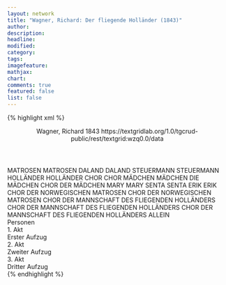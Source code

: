 ```yaml
---
layout: network
title: "Wagner, Richard: Der fliegende Holländer (1843)"
author:
description:
headline:
modified:
category:
tags:
imagefeature:
mathjax:
chart:
comments: true
featured: false
list: false
---
```

{% highlight xml %}
<?xml-model href="https://raw.githubusercontent.com/DLiNa/project/master/rules/lina.rnc"?><?xml-model href="https://raw.githubusercontent.com/DLiNa/project/master/rules/lina.sch"?>
<play xmlns="http://lina.digital">
  <header>
    <title>Der fliegende Holländer</title>
    <subtitle/>
    <genretitle/>
    <author>Wagner, Richard</author>
    <date type="print"/>
    <date type="premiere" when="1843">1843</date>
    <date type="written"/>
    <source>https://textgridlab.org/1.0/tgcrud-public/rest/textgrid:wzq0.0/data</source>
  </header>
  <personae>
    <character>
      <name>MATROSEN</name>
      <alias xml:id="matrosen">
        <name>MATROSEN</name>
      </alias>
    </character>
    <character>
      <name>DALAND</name>
      <alias xml:id="daland">
        <name>DALAND</name>
      </alias>
    </character>
    <character>
      <name>STEUERMANN</name>
      <alias xml:id="steuermann">
        <name>STEUERMANN</name>
      </alias>
    </character>
    <character>
      <name>HOLLÄNDER</name>
      <alias xml:id="holländer">
        <name>HOLLÄNDER</name>
      </alias>
    </character>
    <character>
      <name>CHOR</name>
      <alias xml:id="chor">
        <name>CHOR</name>
      </alias>
    </character>
    <character>
      <name>MÄDCHEN</name>
      <alias xml:id="mädchen">
        <name>MÄDCHEN</name>
      </alias>
      <alias xml:id="die_mädchen">
        <name>DIE MÄDCHEN</name>
      </alias>
      <alias xml:id="chor_der_mädchen">
        <name>CHOR DER MÄDCHEN</name>
      </alias>
    </character>
    <character>
      <name>MARY</name>
      <alias xml:id="mary">
        <name>MARY</name>
      </alias>
    </character>
    <character>
      <name>SENTA</name>
      <alias xml:id="senta">
        <name>SENTA</name>
      </alias>
    </character>
    <character>
      <name>ERIK</name>
      <alias xml:id="erik">
        <name>ERIK</name>
      </alias>
    </character>
    <character>
      <name>CHOR DER NORWEGISCHEN MATROSEN</name>
      <alias xml:id="chor_der_norwegischen_matrosen">
        <name>CHOR DER NORWEGISCHEN MATROSEN</name>
      </alias>
    </character>
    <character>
      <name>CHOR DER MANNSCHAFT DES FLIEGENDEN HOLLÄNDERS</name>
      <alias xml:id="chor_der_mannschaft_des_fliegenden_holländers">
        <name>CHOR DER MANNSCHAFT DES FLIEGENDEN HOLLÄNDERS</name>
      </alias>
      <alias xml:id="chor_der_mannschaft_des_fliegenden_holländers_allein">
        <name>CHOR DER MANNSCHAFT DES FLIEGENDEN HOLLÄNDERS ALLEIN</name>
      </alias>
    </character>
  </personae>
  <text>
    <div>
      <head>Personen</head>
    </div>
    <div>
      <head>1. Akt</head>
      <div>
        <head>Erster Aufzug</head>
        <sp who="#matrosen">
          <amount n="3" unit="speech_acts"/>
          <amount n="83" unit="words"/>
          <amount n="13" unit="lines"/>
          <amount n="426" unit="chars"/>
        </sp>
        <sp who="#daland">
          <amount n="23" unit="speech_acts"/>
          <amount n="590" unit="words"/>
          <amount n="81" unit="lines"/>
          <amount n="3013" unit="chars"/>
        </sp>
        <sp who="#steuermann">
          <amount n="8" unit="speech_acts"/>
          <amount n="189" unit="words"/>
          <amount n="31" unit="lines"/>
          <amount n="910" unit="chars"/>
        </sp>
        <sp who="#holländer">
          <amount n="15" unit="speech_acts"/>
          <amount n="666" unit="words"/>
          <amount n="97" unit="lines"/>
          <amount n="3597" unit="chars"/>
        </sp>
        <sp who="#chor">
          <amount n="1" unit="speech_acts"/>
          <amount n="5" unit="words"/>
          <amount n="1" unit="lines"/>
          <amount n="32" unit="chars"/>
        </sp>
      </div>
    </div>
    <div>
      <head>2. Akt</head>
      <div>
        <head>Zweiter Aufzug</head>
        <sp who="#mädchen">
          <amount n="15" unit="speech_acts"/>
          <amount n="337" unit="words"/>
          <amount n="58" unit="lines"/>
          <amount n="1682" unit="chars"/>
        </sp>
        <sp who="#mary">
          <amount n="13" unit="speech_acts"/>
          <amount n="168" unit="words"/>
          <amount n="27" unit="lines"/>
          <amount n="895" unit="chars"/>
        </sp>
        <sp who="#senta">
          <amount n="37" unit="speech_acts"/>
          <amount n="885" unit="words"/>
          <amount n="130" unit="lines"/>
          <amount n="4436" unit="chars"/>
        </sp>
        <sp who="#mary #mädchen">
          <amount n="1" unit="speech_acts"/>
          <amount n="4" unit="words"/>
          <amount n="1" unit="lines"/>
          <amount n="27" unit="chars"/>
        </sp>
        <sp who="#erik">
          <amount n="24" unit="speech_acts"/>
          <amount n="412" unit="words"/>
          <amount n="61" unit="lines"/>
          <amount n="2100" unit="chars"/>
        </sp>
        <sp who="#daland">
          <amount n="4" unit="speech_acts"/>
          <amount n="304" unit="words"/>
          <amount n="40" unit="lines"/>
          <amount n="1647" unit="chars"/>
        </sp>
        <sp who="#holländer">
          <amount n="7" unit="speech_acts"/>
          <amount n="310" unit="words"/>
          <amount n="43" unit="lines"/>
          <amount n="1630" unit="chars"/>
        </sp>
      </div>
    </div>
    <div>
      <head>3. Akt</head>
      <div>
        <head>Dritter Aufzug</head>
        <sp who="#chor_der_norwegischen_matrosen">
          <amount n="3" unit="speech_acts"/>
          <amount n="162" unit="words"/>
          <amount n="37" unit="lines"/>
          <amount n="892" unit="chars"/>
        </sp>
        <sp who="#chor_der_mädchen">
          <amount n="1" unit="speech_acts"/>
          <amount n="15" unit="words"/>
          <amount n="2" unit="lines"/>
          <amount n="73" unit="chars"/>
        </sp>
        <sp who="#mädchen">
          <amount n="13" unit="speech_acts"/>
          <amount n="200" unit="words"/>
          <amount n="27" unit="lines"/>
          <amount n="1058" unit="chars"/>
        </sp>
        <sp who="#steuermann">
          <amount n="4" unit="speech_acts"/>
          <amount n="47" unit="words"/>
          <amount n="7" unit="lines"/>
          <amount n="248" unit="chars"/>
        </sp>
        <sp who="#matrosen">
          <amount n="16" unit="speech_acts"/>
          <amount n="308" unit="words"/>
          <amount n="52" unit="lines"/>
          <amount n="1654" unit="chars"/>
        </sp>
        <sp who="#die_mädchen">
          <amount n="1" unit="speech_acts"/>
          <amount n="14" unit="words"/>
          <amount n="2" unit="lines"/>
          <amount n="74" unit="chars"/>
        </sp>
        <sp who="#chor_der_mannschaft_des_fliegenden_holländers">
          <amount n="2" unit="speech_acts"/>
          <amount n="145" unit="words"/>
          <amount n="28" unit="lines"/>
          <amount n="729" unit="chars"/>
        </sp>
        <sp who="#chor_der_mannschaft_des_fliegenden_holländers_allein">
          <amount n="1" unit="speech_acts"/>
          <amount n="26" unit="words"/>
          <amount n="7" unit="lines"/>
          <amount n="154" unit="chars"/>
        </sp>
        <sp who="#erik">
          <amount n="11" unit="speech_acts"/>
          <amount n="269" unit="words"/>
          <amount n="39" unit="lines"/>
          <amount n="1464" unit="chars"/>
        </sp>
        <sp who="#senta">
          <amount n="9" unit="speech_acts"/>
          <amount n="127" unit="words"/>
          <amount n="18" unit="lines"/>
          <amount n="678" unit="chars"/>
        </sp>
        <sp who="#holländer">
          <amount n="7" unit="speech_acts"/>
          <amount n="217" unit="words"/>
          <amount n="31" unit="lines"/>
          <amount n="1178" unit="chars"/>
        </sp>
      </div>
    </div>
  </text>
</play>
{% endhighlight %}